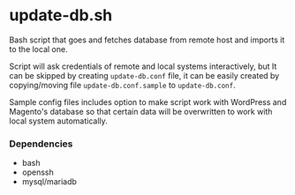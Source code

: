 # update-db.sh
Bash script that goes and fetches database from remote host and imports it to the local one.

Script will ask credentials of remote and local systems interactively, but It can be skipped by creating `update-db.conf` file, it can be easily created by copying/moving file `update-db.conf.sample` to `update-db.conf`.

Sample config files includes option to make script work with WordPress and Magento's database so that certain data will be overwritten to work with local system automatically.

### Dependencies
* bash
* openssh
* mysql/mariadb
